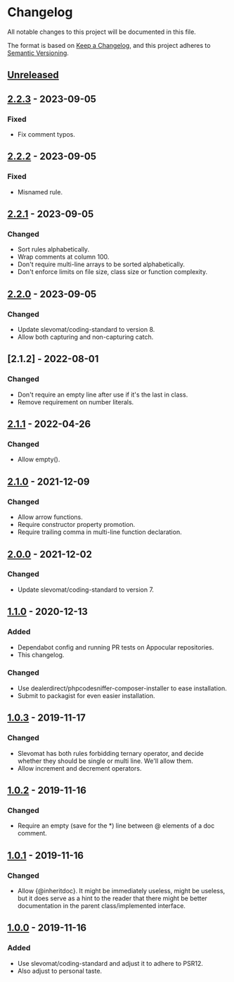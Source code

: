 # Changelog
All notable changes to this project will be documented in this file.

The format is based on [Keep a Changelog](https://keepachangelog.com/en/1.0.0/),
and this project adheres to [Semantic Versioning](https://semver.org/spec/v2.0.0.html).

## [Unreleased]

## [2.2.3] - 2023-09-05
### Fixed
- Fix comment typos.

## [2.2.2] - 2023-09-05
### Fixed
- Misnamed rule.

## [2.2.1] - 2023-09-05
### Changed
- Sort rules alphabetically.
- Wrap comments at column 100.
- Don't require multi-line arrays to be sorted alphabetically.
- Don't enforce limits on file size, class size or function complexity.

## [2.2.0] - 2023-09-05
### Changed
- Update slevomat/coding-standard to version 8.
- Allow both capturing and non-capturing catch.

## [2.1.2] - 2022-08-01
### Changed
- Don't require an empty line after use if it's the last in class.
- Remove requirement on number literals.

## [2.1.1] - 2022-04-26
### Changed
- Allow empty().

## [2.1.0] - 2021-12-09
### Changed
- Allow arrow functions.
- Require constructor property promotion.
- Require trailing comma in multi-line function declaration.

## [2.0.0] - 2021-12-02
### Changed
- Update slevomat/coding-standard to version 7.

## [1.1.0] - 2020-12-13
### Added
- Dependabot config and running PR tests on Appocular
  repositories.
- This changelog.

### Changed
- Use dealerdirect/phpcodesniffer-composer-installer to ease
  installation.
- Submit to packagist for even easier installation.

## [1.0.3] - 2019-11-17
### Changed
- Slevomat has both rules forbidding ternary operator, and decide
  whether they should be single or multi line. We'll allow them.
- Allow increment and decrement operators.

## [1.0.2] - 2019-11-16
### Changed
- Require an empty (save for the *) line between @ elements of a doc
  comment.

## [1.0.1] - 2019-11-16
### Changed
- Allow {@inheritdoc}. It might be immediately useless, might be
  useless, but it does serve as a hint to the reader that there might
  be better documentation in the parent class/implemented interface.

## [1.0.0] - 2019-11-16
### Added
- Use slevomat/coding-standard and adjust it to adhere to PSR12.
- Also adjust to personal taste.

[Unreleased]: https://github.com/appocular/coding-standard/compare/2.2.3...HEAD
[2.2.3]: https://github.com/appocular/coding-standard/compare/2.2.2...2.2.3
[2.2.2]: https://github.com/appocular/coding-standard/compare/2.2.1...2.2.2
[2.2.1]: https://github.com/appocular/coding-standard/compare/2.2.0...2.2.1
[2.2.0]: https://github.com/appocular/coding-standard/compare/2.1.2...2.2.0
[2.1.1]: https://github.com/appocular/coding-standard/compare/2.1.1...2.1.2
[2.1.1]: https://github.com/appocular/coding-standard/compare/2.1.0...2.1.1
[2.1.0]: https://github.com/appocular/coding-standard/compare/2.0.0...2.1.0
[2.0.0]: https://github.com/appocular/coding-standard/compare/1.1.0...2.0.0
[1.1.0]: https://github.com/appocular/coding-standard/compare/1.0.2...1.1.0
[1.0.3]: https://github.com/appocular/coding-standard/compare/1.0.2...1.0.3
[1.0.2]: https://github.com/appocular/coding-standard/compare/1.0.1...1.0.2
[1.0.1]: https://github.com/appocular/coding-standard/compare/1.0.0...1.0.1
[1.0.0]: https://github.com/appocular/coding-standard/releases/tag/1.0.0
